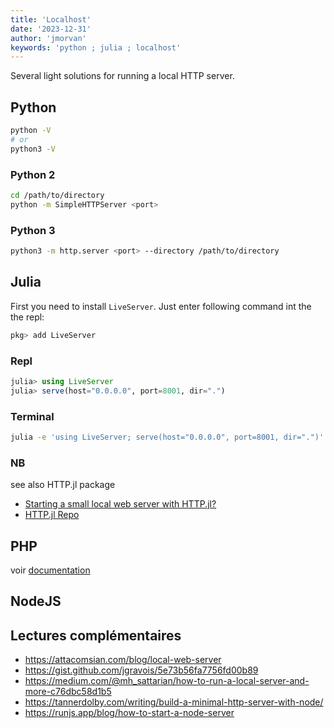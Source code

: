```yaml
---
title: 'Localhost'
date: '2023-12-31'
author: 'jmorvan'
keywords: 'python ; julia ; localhost'
---
```


Several light solutions for running a local HTTP server.

## Python 
```bash
python -V
# or
python3 -V
```

### Python 2
```bash
cd /path/to/directory
python -m SimpleHTTPServer <port>
```

### Python 3
```bash
python3 -m http.server <port> --directory /path/to/directory
```

## Julia
First you need to install `LiveServer`. Just enter following command int the the repl:
```julia
pkg> add LiveServer
```

### Repl
```julia
julia> using LiveServer
julia> serve(host="0.0.0.0", port=8001, dir=".")
```

### Terminal
```bash
julia -e 'using LiveServer; serve(host="0.0.0.0", port=8001, dir=".")'
```
### NB
see also HTTP.jl package 
- [Starting a small local web server with HTTP.jl?](https://discourse.julialang.org/t/starting-a-small-local-web-server-with-http-jl/11668)
- [HTTP.jl Repo](https://github.com/JuliaWeb/HTTP.jl)

## PHP
voir [documentation](https://www.php.net/manual/en/features.commandline.webserver.php)

## NodeJS

## Lectures complémentaires
- https://attacomsian.com/blog/local-web-server
- https://gist.github.com/jgravois/5e73b56fa7756fd00b89
- https://medium.com/@mh_sattarian/how-to-run-a-local-server-and-more-c76dbc58d1b5
- https://tannerdolby.com/writing/build-a-minimal-http-server-with-node/
- https://runjs.app/blog/how-to-start-a-node-server
